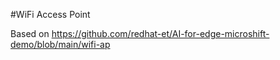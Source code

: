 #WiFi Access Point

Based on https://github.com/redhat-et/AI-for-edge-microshift-demo/blob/main/wifi-ap